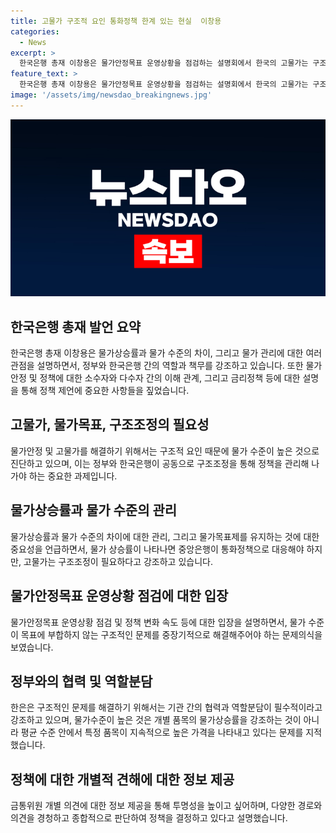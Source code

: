 ```yaml
---
title: 고물가 구조적 요인 통화정책 한계 있는 현실  이창용
categories:
  - News
excerpt: >
  한국은행 총재 이창용은 물가안정목표 운영상황을 점검하는 설명회에서 한국의 고물가는 구조적 요인에 기인한다고 밝혔다. 우리나라 의식주 물가 수준이 OECD 평균보다 높은 것으로 조사됐는데, 이는 유통구조 등 구조적 개선이 필요하다는 취지다. 또한, 물가 수준을 결정하는 것은 여러 구조적 요인이 같이 있다며, 정책 변화 속도와 선택은 정부의 역할이라고 강조했다. 물가 수준을 고려하지 않는 것은 원칙적으로 수치가 적혀진 것은 없으며 중기적으로 물가 수준이 목표 수준에 다가오게 하려는 것이 중요하다고 전했다.
feature_text: >
  한국은행 총재 이창용은 물가안정목표 운영상황을 점검하는 설명회에서 한국의 고물가는 구조적 요인에 기인한다고 밝혔다. 우리나라 의식주 물가 수준이 OECD 평균보다 높은 것으로 조사됐는데, 이는 유통구조 등 구조적 개선이 필요하다는 취지다. 또한, 물가 수준을 결정하는 것은 여러 구조적 요인이 같이 있다며, 정책 변화 속도와 선택은 정부의 역할이라고 강조했다. 물가 수준을 고려하지 않는 것은 원칙적으로 수치가 적혀진 것은 없으며 중기적으로 물가 수준이 목표 수준에 다가오게 하려는 것이 중요하다고 전했다.
image: '/assets/img/newsdao_breakingnews.jpg'
---
```


<p><img src="/assets/img/newsdao_breakingnews.jpg" alt="koreaapp 속보" /></p>

<h2 data-ke-size="size26">한국은행 총재 발언 요약</h2>

<p data-ke-size="size16">한국은행 총재 이창용은 물가상승률과 물가 수준의 차이, 그리고 물가 관리에 대한 여러 관점을 설명하면서, 정부와 한국은행 간의 역할과 책무를 강조하고 있습니다. 또한 물가안정 및 정책에 대한 소수자와 다수자 간의 이해 관계, 그리고 금리정책 등에 대한 설명을 통해 정책 제언에 중요한 사항들을 짚었습니다.</p>

<h2 data-ke-size="size24">고물가, 물가목표, 구조조정의 필요성</h2>

<p data-ke-size="size16">물가안정 및 고물가를 해결하기 위해서는 구조적 요인 때문에 물가 수준이 높은 것으로 진단하고 있으며, 이는 정부와 한국은행이 공동으로 구조조정을 통해 정책을 관리해 나가야 하는 중요한 과제입니다.</p>

<h2 data-ke-size="size24">물가상승률과 물가 수준의 관리</h2>

<p data-ke-size="size16">물가상승률과 물가 수준의 차이에 대한 관리, 그리고 물가목표제를 유지하는 것에 대한 중요성을 언급하면서, 물가 상승률이 나타나면 중앙은행이 통화정책으로 대응해야 하지만, 고물가는 구조조정이 필요하다고 강조하고 있습니다.</p>

<h2 data-ke-size="size24">물가안정목표 운영상황 점검에 대한 입장</h2>

<p data-ke-size="size16">물가안정목표 운영상황 점검 및 정책 변화 속도 등에 대한 입장을 설명하면서, 물가 수준이 목표에 부합하지 않는 구조적인 문제를 중장기적으로 해결해주어야 하는 문제의식을 보였습니다.</p>

<h2 data-ke-size="size24">정부와의 협력 및 역할분담</h2>

<p data-ke-size="size16">한은은 구조적인 문제를 해결하기 위해서는 기관 간의 협력과 역할분담이 필수적이라고 강조하고 있으며, 물가수준이 높은 것은 개별 품목의 물가상승률을 강조하는 것이 아니라 평균 수준 안에서 특정 품목이 지속적으로 높은 가격을 나타내고 있다는 문제를 지적했습니다.</p>

<h2 data-ke-size="size24">정책에 대한 개별적 견해에 대한 정보 제공</h2>

<p data-ke-size="size16">금통위원 개별 의견에 대한 정보 제공을 통해 투명성을 높이고 싶어하며, 다양한 경로와 의견을 경청하고 종합적으로 판단하여 정책을 결정하고 있다고 설명했습니다.</p>

